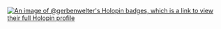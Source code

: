 [![An image of @gerbenwelter's Holopin badges, which is a link to view their full Holopin profile](https://holopin.me/gerbenwelter)](https://holopin.io/@gerbenwelter)

